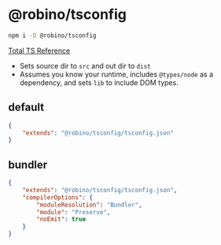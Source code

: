 # @robino/tsconfig

```bash
npm i -D @robino/tsconfig
```

[Total TS Reference](https://www.totaltypescript.com/tsconfig-cheat-sheet)

- Sets source dir to `src` and out dir to `dist`
- Assumes you know your runtime, includes `@types/node` as a dependency, and sets `lib` to include DOM types.

## default

```json
{
	"extends": "@robino/tsconfig/tsconfig.json"
}
```

## bundler

```json
{
	"extends": "@robino/tsconfig/tsconfig.json",
	"compilerOptions": {
		"moduleResolution": "Bundler",
		"module": "Preserve",
		"noEmit": true
	}
}
```

